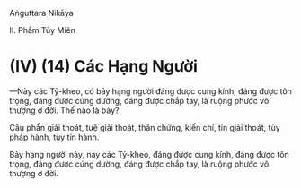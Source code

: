 Aṅguttara Nikāya

II. Phẩm Tùy Miên

# (IV) (14) Các Hạng Người

—Này các Tỷ-kheo, có bảy hạng người đáng được cung kính, đáng được tôn trọng, đáng được cúng dường, đáng được chắp tay, là ruộng phước vô thượng ở đời. Thế nào là bảy?

Câu phần giải thoát, tuệ giải thoát, thân chứng, kiến chí, tín giải thoát, tùy pháp hành, tùy tín hành.

Bảy hạng người này, này các Tỷ-kheo, đáng được cung kính, đáng được tôn trọng, đáng được cúng dường, đáng được chắp tay, là ruộng phước vô thượng ở đời.

